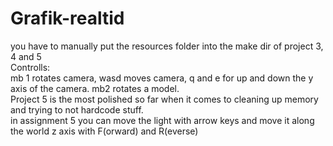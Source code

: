 # Grafik-realtid
you have to manually put the resources folder into the make dir of project 3, 4 and 5  
Controlls:  
mb 1 rotates camera, wasd moves camera, q and e for up and down the y axis of the camera. mb2 rotates a model.  
Project 5 is the most polished so far when it comes to cleaning up memory and trying to not hardcode stuff.  
in assignment 5 you can move the light with arrow keys and move it along the world z axis with F(orward) and R(everse)

